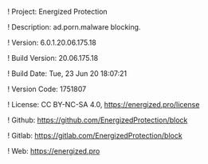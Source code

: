 ! Project: Energized Protection

! Description: ad.porn.malware blocking.

! Version: 6.0.1.20.06.175.18

! Build Version: 20.06.175.18

! Build Date: Tue, 23 Jun 20 18:07:21

! Version Code: 1751807

! License: CC BY-NC-SA 4.0, https://energized.pro/license

! Github: https://github.com/EnergizedProtection/block

! Gitlab: https://gitlab.com/EnergizedProtection/block


! Web: https://energized.pro
